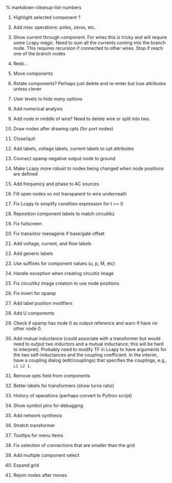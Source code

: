 % markdown-cleanup-list-numbers

1. Highlight selected component ?

2. Add misc operations: poles, zeros, etc.

3. Show current through component.  For wires this is tricky and will
require some Lcapy magic.  Need to sum all the currents coming into
the branch node.  This requires recursion if connected to other wires.
Stop if reach one of the branch nodes

4. Redo...

5. Move components

6. Rotate components?  Perhaps just delete and re-enter but lose
attributes unless clever

7. User levels to hide many options

8. Add numerical analysis

9. Add node in middle of wire?   Need to delete wire or split into two.

10. Draw nodes after drawing cpts (for port nodes)

11. Close/quit

12. Add labels, voltage labels, current labels to cpt attributes

13. Connect opamp negative output node to ground

14. Make Lcapy more robust to nodes being changed when node positions
    are defined

15. Add frequency and phase to AC sources

16. Fill open nodes so not transparent to wire underneath

17. Fix Lcapy to simplify condition expression for t >= 0

18. Reposition component labels to match circuitikz

19. Fix fullscreen

20. Fix transistor menagerie if base/gate offset

21. Add voltage, current, and flow labels

22. Add generic labels

23. Use suffixes for component values (u, p, M, etc)

24. Handle exception when creating circuitiz image

25. Fix circuitikz image creation to use node positions

26. Fix invert for opamp

27. Add label position modifiers

28. Add U components

29. Check if opamp has node 0 as output reference and warn if have no
    other node 0.

30. Add mutual inductance (could associate with a transformer but
    would need to output two inductors and a mutual inductance; this
    will be hard to interpret).  Probably need to modify TF in Lcapy
    to have arguments for the two self-inductances and the coupling
    coefficient.  In the interim, have a coupling dialog (edit/couplings)
    that specifies the couplings, e.g., `L1 L2 1`.

31. Remove opts field from components

32. Better labels for transformers (show turns ratio)

33. History of operations (perhaps convert to Python script)

34. Show symbol pins for debugging

35. Add network synthesis

36. Stretch transformer

37. Tooltips for menu items

38. Fix selection of connections that are smaller than the grid

39. Add multiple component select

40. Expand grid

41. Rejoin nodes after moves
